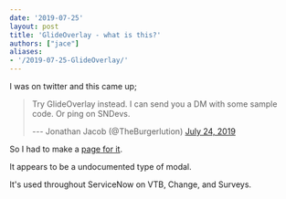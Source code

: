 ```yaml
---
date: '2019-07-25'
layout: post
title: 'GlideOverlay - what is this?'
authors: ["jace"]
aliases:
- '/2019-07-25-GlideOverlay/'
---
```


I was on twitter and this came up;

> Try GlideOverlay instead. I can send you a DM with some sample code.
> Or ping on SNDevs.
>
> --- Jonathan Jacob (@TheBurgerlution) [July 24,
> 2019](https://twitter.com/TheBurgerlution/status/1154155650521456640)

So I had to make a [page for it](https://sn.jace.pro/GlideOverlay).

It appears to be a undocumented type of modal.

It's used throughout ServiceNow on VTB, Change, and Surveys.
